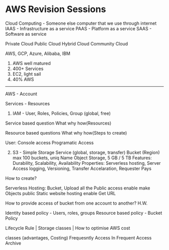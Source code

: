 # AWS Revision Sessions

Cloud Computing - Someone else computer that we use through internet
IAAS - Infrastructure as a service
PAAS - Platform as a service
SAAS - Software as service

Private Cloud 
Public Cloud 
Hybrid Cloud
Community Cloud

AWS, GCP, Azure, Alibaba, IBM

1. AWS well matured
2. 400+ Services
3. EC2, light sail
4. 40% AWS
----------------------

AWS - Account 

Services - Resources
1) IAM - User, Roles, Policies, Group (global, free)

Service based question
What why how(Resources)

Resource based questions
What why how(Steps to create)

User:
Console access
Programatic Access 

2) S3 - Simple Storage Service (global, storage, transfer)
Bucket (Region) max 100 buckets, uniq Name
Object Storage,  5 GB / 5 TB
Features: Durability, Scalability, Availability 
Properties: Serverless hosting, Server Access logging, Versioning, Transfer Accelaration, Requester Pays

How to create?

Serverless Hosting:
Bucket,
Upload all the 
Public access enable
make Objects public
Static website hosting enable
Get URL

How to provide access of bucket from one account to another? H.W.

Identity based policy - Users, roles, groups
Resource based policy - Bucket Policy

Lifecycle Rule | Storage classes | How to optimise AWS cost

classes (advantages, Costing)
Frequesntly Access
In Frequent Access
Archive 